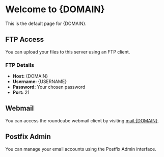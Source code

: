# Welcome to {DOMAIN}

This is the default page for {DOMAIN}.

## FTP Access
You can upload your files to this server using an FTP client.

### FTP Details
- **Host:** {DOMAIN}
- **Username:** {USERNAME}
- **Password:** Your chosen password
- **Port:** 21

## Webmail
You can access the roundcube webmail client by visiting [mail.{DOMAIN}](https://mail.{DOMAIN}).

## Postfix Admin
You can manage your email accounts using the Postfix Admin interface.